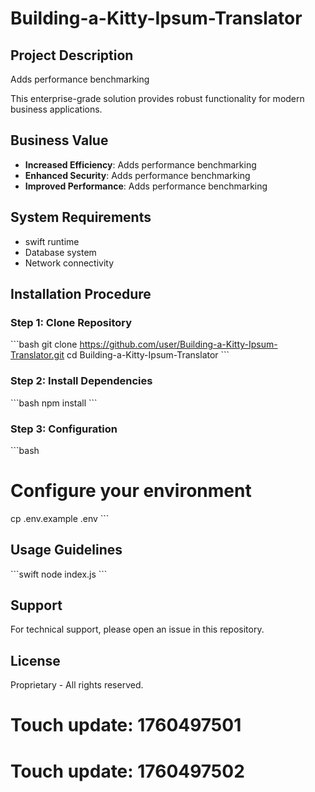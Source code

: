 # Building-a-Kitty-Ipsum-Translator

## Project Description

Adds performance benchmarking

This enterprise-grade solution provides robust functionality for modern business applications.

## Business Value

- **Increased Efficiency**: Adds performance benchmarking
- **Enhanced Security**: Adds performance benchmarking
- **Improved Performance**: Adds performance benchmarking

## System Requirements

- swift runtime
- Database system
- Network connectivity

## Installation Procedure

### Step 1: Clone Repository
\`\`\`bash
git clone https://github.com/user/Building-a-Kitty-Ipsum-Translator.git
cd Building-a-Kitty-Ipsum-Translator
\`\`\`

### Step 2: Install Dependencies
\`\`\`bash
npm install
\`\`\`

### Step 3: Configuration
\`\`\`bash
# Configure your environment
cp .env.example .env
\`\`\`

## Usage Guidelines

\`\`\`swift
node index.js
\`\`\`

## Support

For technical support, please open an issue in this repository.

## License

Proprietary - All rights reserved.

# Touch update: 1760497501

# Touch update: 1760497502
